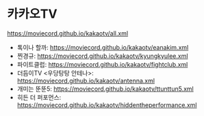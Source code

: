 # 카카오TV
https://moviecord.github.io/kakaotv/all.xml
- 톡이나 할까: https://moviecord.github.io/kakaotv/eanakim.xml
- 찐경규: https://moviecord.github.io/kakaotv/kyungkyulee.xml
- 파이트클럽: https://moviecord.github.io/kakaotv/fightclub.xml
- 더듬이TV <우당탕탕 안테나>: https://moviecord.github.io/kakaotv/antenna.xml
- 개미는 뚠뚠5: https://moviecord.github.io/kakaotv/ttunttun5.xml
- 히든 더 퍼포먼스: https://moviecord.github.io/kakaotv/hiddentheperformance.xml
